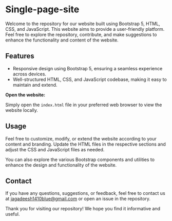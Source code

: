 # Single-page-site

Welcome to the repository for our website built using Bootstrap 5, HTML, CSS, and JavaScript. This website aims to provide a user-friendly platform. Feel free to explore the repository, contribute, and make suggestions to enhance the functionality and content of the website.

## Features

- Responsive design using Bootstrap 5, ensuring a seamless experience across devices.
- Well-structured HTML, CSS, and JavaScript codebase, making it easy to maintain and extend.
  
**Open the website:**

   Simply open the `index.html` file in your preferred web browser to view the website locally.

## Usage

Feel free to customize, modify, or extend the website according to your  content and branding. Update the HTML files in the respective sections and adjust the CSS and JavaScript files as needed.

You can also explore the various Bootstrap components and utilities to enhance the design and functionality of the website.

## Contact

If you have any questions, suggestions, or feedback, feel free to contact us at [jagadeesh1410blue@gmail.com](mailto:jagadeesh1410blue@gmail.com) or open an issue in the repository.

Thank you for visiting our repository! We hope you find it informative and useful.
